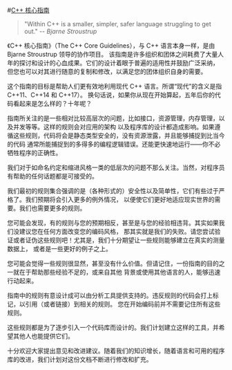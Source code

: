 #[C++ 核心指南](http://isocpp.github.io/CppCoreGuidelines)

>"Within C++ is a smaller, simpler, safer language struggling to get out."
>-- <cite>Bjarne Stroustrup</cite>

《C++ 核心指南》（The C++ Core Guidelines），与 C++ 语言本身一样，是由 Bjarne Stroustrup 领导的协作项目。
该指南是许多组织和团体之间耗费了大量人年的探讨和设计的心血成果。它们的设计着眼于普遍的适用性并鼓励广泛采纳，
但您也可以对其进行随意的复制和修改，以满足您的团体组织自身的需要。

这个指南的目标是帮助人们更有效地利用现代 C++ 语言。所谓“现代”的含义是指 C++11、C++14 和 C++17）。
换句话说，如果你从现在开始算起，五年后你的代码看起来是怎么样的？十年呢？

指南所关注的是一些相对比较高层次的问题，比如接口，资源管理，内存管理，以及并发等等。这样的规则会对应用的架构
以及程序库的设计都造成影响。如果遵循这些规则，代码将会是静态类型安全的，没有资源泄露，并且能够捕捉到比当今的代码
通常所能捕捉到的多得多的编程逻辑错误。还能更快速地运行——你不必牺牲程序的正确性。

我们对于如命名约定和缩进风格一类的低层次的问题不那么关注。当然，对程序员有帮助的任何话题都是可接受的。

我们最初的规则集合强调的是（各种形式的）安全性以及简单性，它们有些过于严格了。我们预期将会引入更多的例外情况，
以便使它们更好地适应现实世界的需要。我们也需要更多的规则。

您可能会发现，有的规则与您的预期相反，甚至是与您的经验相违背。其实如果我们没建议您在任何方面改变您的编码风格，
那其实就是我们的失败。请您尝试验证或者证伪这些规则吧！尤其是，我们十分期望让一些规则能够建立在真实的测量数据上，
或者是一些更好的例子之上。

您可能会觉得一些规则很显然，甚至没有什么价值。但请记住，一份指南的目的之一就在于帮助那些经验不足的，或来自其他
背景或使用其他语言的人，能够迅速行动起来。

指南中的规则有意设计成可以由分析工具提供支持的。违反规则的代码会打上标记，以引用（或者链接）到相关的规则。
您在开始编码前并不需要记住所有这些规则。

这些规则都是为了逐步引入一个代码库而设计的。我们计划建立这样的工具，并希望其他人也能提供它们。

十分欢迎大家提出意见和改进建议。随着我们的知识增长，随着语言和可用的程序库的改进，我们计划对这份文档不断进行修改和扩充。
